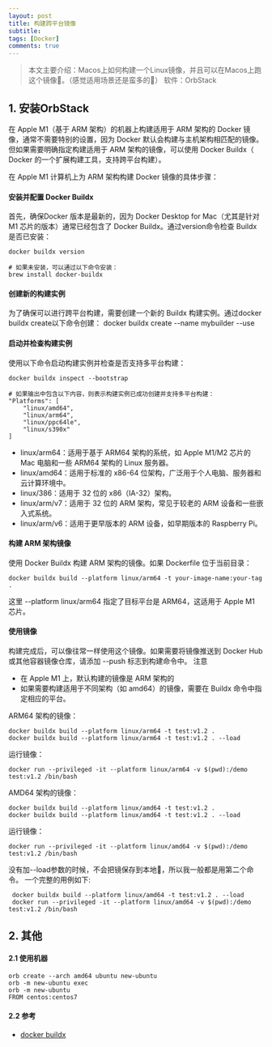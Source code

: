 ```yaml
---
layout: post
title: 构建跨平台镜像
subtitle: 
tags: [Docker]
comments: true
---  
```


> 本文主要介绍：Macos上如何构建一个Linux镜像，并且可以在Macos上跑这个镜像🤣。（感觉适用场景还是蛮多的🤔）
> 软件：OrbStack

## 1. 安装OrbStack

在 Apple M1（基于 ARM 架构）的机器上构建适用于 ARM 架构的 Docker 镜像，通常不需要特别的设置，因为 Docker 默认会构建与主机架构相匹配的镜像。但如果需要明确指定构建适用于 ARM 架构的镜像，可以使用 Docker Buildx（ Docker 的一个扩展构建工具，支持跨平台构建）。

在 Apple M1 计算机上为 ARM 架构构建 Docker 镜像的具体步骤：

#### 安装并配置 Docker Buildx

首先，确保Docker 版本是最新的，因为 Docker Desktop for Mac（尤其是针对 M1 芯片的版本）通常已经包含了 Docker Buildx。通过version命令检查 Buildx 是否已安装：

```shell
docker buildx version
```

```shell
# 如果未安装，可以通过以下命令安装：
brew install docker-buildx
```

#### 创建新的构建实例

为了确保可以进行跨平台构建，需要创建一个新的 Buildx 构建实例。通过docker buildx create以下命令创建：
docker buildx create --name mybuilder --use

#### 启动并检查构建实例

使用以下命令启动构建实例并检查是否支持多平台构建：

```shell
docker buildx inspect --bootstrap
```

```shell
# 如果输出中包含以下内容，则表示构建实例已成功创建并支持多平台构建：
"Platforms": [
    "linux/amd64",
    "linux/arm64",
    "linux/ppc64le",
    "linux/s390x"
]
```

- linux/arm64：适用于基于 ARM64 架构的系统，如 Apple M1/M2 芯片的 Mac 电脑和一些 ARM64 架构的 Linux 服务器。
- linux/amd64：适用于标准的 x86-64 位架构，广泛用于个人电脑、服务器和云计算环境中。
- linux/386：适用于 32 位的 x86（IA-32）架构。
- linux/arm/v7：适用于 32 位的 ARM 架构，常见于较老的 ARM 设备和一些嵌入式系统。
- linux/arm/v6：适用于更早版本的 ARM 设备，如早期版本的 Raspberry Pi。

#### 构建 ARM 架构镜像

使用 Docker Buildx 构建 ARM 架构的镜像。如果 Dockerfile 位于当前目录：

```shell
docker buildx build --platform linux/arm64 -t your-image-name:your-tag .
```

这里 --platform linux/arm64 指定了目标平台是 ARM64，这适用于 Apple M1 芯片。

#### 使用镜像

构建完成后，可以像往常一样使用这个镜像。如果需要将镜像推送到 Docker Hub 或其他容器镜像仓库，请添加 --push 标志到构建命令中。
注意
- 在 Apple M1 上，默认构建的镜像是 ARM 架构的
- 如果需要构建适用于不同架构（如 amd64）的镜像，需要在 Buildx 命令中指定相应的平台。

ARM64 架构的镜像：

```shell
docker buildx build --platform linux/arm64 -t test:v1.2 .
docker buildx build --platform linux/arm64 -t test:v1.2 . --load
```

运行镜像：

```shell
docker run --privileged -it --platform linux/arm64 -v $(pwd):/demo  test:v1.2 /bin/bash
```

AMD64 架构的镜像：

```shell
docker buildx build --platform linux/amd64 -t test:v1.2 .
docker buildx build --platform linux/amd64 -t test:v1.2 . --load
```

运行镜像：

```shell
docker run --privileged -it --platform linux/amd64 -v $(pwd):/demo  test:v1.2 /bin/bash
```

没有加--load参数的时候，不会把镜保存到本地🤣，所以我一般都是用第二个命令。
一个完整的用例如下:

```shell
 docker buildx build --platform linux/amd64 -t test:v1.2 . --load
 docker run --privileged -it --platform linux/amd64 -v $(pwd):/demo  test:v1.2 /bin/bash
```


## 2. 其他

#### 2.1 使用机器
```shell
orb create --arch amd64 ubuntu new-ubuntu
orb -m new-ubuntu exec
orb -m new-ubuntu
FROM centos:centos7
```

#### 2.2 参考

 - [docker buildx](https://github.com/docker/buildx)

